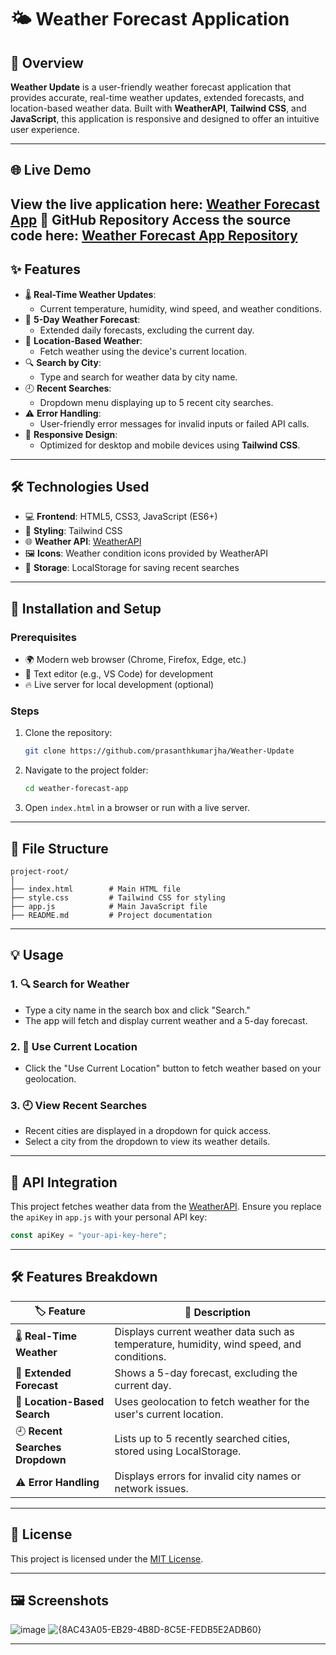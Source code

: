 
# 🌤️ Weather Forecast Application

## 📝 Overview
**Weather Update** is a user-friendly weather forecast application that provides accurate, real-time weather updates, extended forecasts, and location-based weather data. Built with **WeatherAPI**, **Tailwind CSS**, and **JavaScript**, this application is responsive and designed to offer an intuitive user experience.

---

## 🌐 Live Demo
View the live application here: [Weather Forecast App](https://weather-update-api.vercel.app/)
📂 GitHub Repository
Access the source code here: [Weather Forecast App Repository](https://github.com/prasanthkumarjha/Weather-Update.git)
---

## ✨ Features
- 🌡️ **Real-Time Weather Updates**:
  - Current temperature, humidity, wind speed, and weather conditions.
- 📅 **5-Day Weather Forecast**:
  - Extended daily forecasts, excluding the current day.
- 📍 **Location-Based Weather**:
  - Fetch weather using the device's current location.
- 🔍 **Search by City**:
  - Type and search for weather data by city name.
- 🕘 **Recent Searches**:
  - Dropdown menu displaying up to 5 recent city searches.
- ⚠️ **Error Handling**:
  - User-friendly error messages for invalid inputs or failed API calls.
- 📱 **Responsive Design**:
  - Optimized for desktop and mobile devices using **Tailwind CSS**.

---

## 🛠️ Technologies Used
- 💻 **Frontend**: HTML5, CSS3, JavaScript (ES6+)
- 🎨 **Styling**: Tailwind CSS
- 🌐 **Weather API**: [WeatherAPI](https://www.weatherapi.com/)
- 🖼️ **Icons**: Weather condition icons provided by WeatherAPI
- 📂 **Storage**: LocalStorage for saving recent searches

---

## 🚀 Installation and Setup

### Prerequisites
- 🌍 Modern web browser (Chrome, Firefox, Edge, etc.)
- 📝 Text editor (e.g., VS Code) for development
- 🔥 Live server for local development (optional)

### Steps
1. Clone the repository:
   ```bash
   git clone https://github.com/prasanthkumarjha/Weather-Update
   ```
2. Navigate to the project folder:
   ```bash
   cd weather-forecast-app
   ```
3. Open `index.html` in a browser or run with a live server.

---

## 📁 File Structure
```
project-root/
│
├── index.html        # Main HTML file
├── style.css         # Tailwind CSS for styling
├── app.js            # Main JavaScript file
├── README.md         # Project documentation
```

---

## 💡 Usage

### 1. 🔍 Search for Weather
- Type a city name in the search box and click "Search."
- The app will fetch and display current weather and a 5-day forecast.

### 2. 📍 Use Current Location
- Click the "Use Current Location" button to fetch weather based on your geolocation.

### 3. 🕘 View Recent Searches
- Recent cities are displayed in a dropdown for quick access.
- Select a city from the dropdown to view its weather details.

---

## 🔗 API Integration
This project fetches weather data from the [WeatherAPI](https://www.weatherapi.com/). Ensure you replace the `apiKey` in `app.js` with your personal API key:
```javascript
const apiKey = "your-api-key-here";
```

---

## 🛠️ Features Breakdown

| 🏷️ **Feature**            | 📝 **Description**                                                                 |
|----------------------------|-----------------------------------------------------------------------------------|
| 🌡️ **Real-Time Weather**    | Displays current weather data such as temperature, humidity, wind speed, and conditions. |
| 📅 **Extended Forecast**    | Shows a 5-day forecast, excluding the current day.                               |
| 📍 **Location-Based Search**| Uses geolocation to fetch weather for the user's current location.               |
| 🕘 **Recent Searches Dropdown** | Lists up to 5 recently searched cities, stored using LocalStorage.               |
| ⚠️ **Error Handling**       | Displays errors for invalid city names or network issues.                        |


---

## 📜 License
This project is licensed under the [MIT License](LICENSE).

---

## 🖼️ Screenshots
![image](https://github.com/user-attachments/assets/9c2644a9-bdec-450b-814e-aee497bba818)
![{8AC43A05-EB29-4B8D-8C5E-FEDB5E2ADB60}](https://github.com/user-attachments/assets/775e8691-2877-4f2e-a647-3e53dd0ed543)



---
